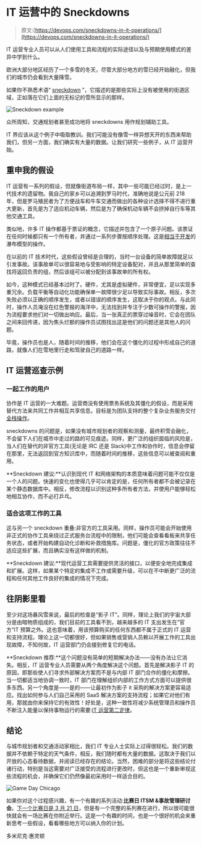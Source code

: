 # IT 运营中的 Sneckdowns

> 原文:[https://devops.com/sneckdowns-in-it-operations/](https://devops.com/sneckdowns-in-it-operations/)

IT 运营专业人员可以从人们使用工具和流程的实际途径以及与预期使用模式的差异中学到什么。

欧洲大部分地区经历了一个多雪的冬天，尽管大部分地方的雪已经开始融化，但我们的城市仍会看到大量降雪。

如果你不熟悉术语“ [sneckdown](https://www.citylab.com/environment/2017/03/sneckdowns-snow-street-safety-design/519990/) ”，它描述的是那些实际上没有被使用的街道区域，正如落在它们上面的无标记的雪所显示的那样。

![Sneckdown example](../Images/df360d221db0e2731f61afb81a106968.png)

众所周知，交通规划者甚至成功地将 sneckdowns 用作规划辅助工具。

IT 界应该从这个例子中吸取教训。我们可能没有像雪一样异想天开的东西来帮助我们，但另一方面，我们确实有大量的数据。让我们研究一些例子，从 IT 运营开始。

## 重申我的假设

IT 运营有一系列的假设，但就像街道布局一样，其中一些可能已经过时，是上一代技术的遗留物。我自己的家乡可以追溯到罗马时代，准确地说是公元前 218 年，但是罗马殖民者为了方便战车和牛车交通而做出的各种设计选择不得不进行重大更新，首先是为了适应机动车辆，然后是为了确保机动车辆不会挤掉自行车等其他交通工具。

类似地，许多 IT 操作都基于票证的概念，它描述并包含了一个原子问题。该票证在任何时候都只有一个所有者，并通过一系列步骤按顺序处理。这是[相当于开发](https://devops.com/waterfall-incident-management-collaborative-operations/)的瀑布模型的操作。

在以前的 IT 技术时代，这些假设曾经是合理的，当时一台设备的简单故障就足以引发事故。该事故单可以很容易地与受影响的特定设备配对，并且从那里简单的查找将返回负责的组，然后该组可以被分配到该事故单的所有权。

如今，这种模式已经基本过时了。硬件，尤其是虚拟硬件，非常便宜，足以实现多重冗余。负载平衡等自动化功能确保单一故障很少足以导致实际事故。相反，多次失败必须以正确的顺序发生，或者以错误的顺序发生，这取决于你的观点。与此同时，操作人员淹没在红色警报的海洋中，无法找到并专注于少数可操作的警报，因为流程要求他们对一切做出响应。最后，当一张真正的票穿过噪音时，它会在团队之间来回传递，因为焦头烂额的操作员试图找出这是他们的问题还是其他人的问题。

毕竟，操作员也是人，随着时间的推移，他们会在这个僵化的过程中形成自己的道路，就像人们在雪地里行走和驾驶自己的道路一样。

## IT 运营巡查示例

### 一起工作的用户

协作是 IT 运营的一大难题。运营商没有使用票务系统及其僵化的假设，而是采用替代方法来共同工作并相互共享信息。目标是为团队支持的整个复杂业务服务交付[全栈操作](https://devops.com/now-time-full-stack-operations/)。

sneckdowns 的问题是，如果没有城市规划者的观察和测量，最终积雪会融化，不会留下人们在城市中走过的路的可见痕迹。同样，更广泛的组织面临的风险是，当人们在替代的非官方工具(无论是 IRC 还是 Slack)中工作和协作时，信息会停留在那里，无法返回到官方知识库中，而随着时间的推移，这些信息可以被查阅和重用。

**Sneckdown 建议:**认识到现代 IT 和网络架构的本质意味着问题可能不仅仅是一个人的问题。快速的变化也使得几乎可以肯定的是，任何所有者都不会被记录在某个静态数据库中。相反，修改流程以识别这种多所有者方法，并使用户能够轻松地相互协作，而不必打乒乓。

### 适合这项工作的工具

这与另一个 sneckdown 重叠:非官方的工具采用。同样，操作员可能会开始使用非正式的协作工具来绕过正式服务台流程中的限制，他们可能会查看看板来共享任务状态，或者开始构建自动化诊断和补救措施库。问题是，僵化的官方政策往往不适应这些扩展，而且确实没有这样做的机制。

**Sneckdown 建议:**现代运营工具需要提供灵活的接口，以便安全地完成集成和扩展。这样，如果某个特定的集成不工作或需要升级，可以在不中断更广泛的流程和任何其他工作良好的集成的情况下完成。

## 往阴影里看

至少对这场暴风雪来说，最后的检查是“影子 IT”。同样，理论上我们的宇宙大部分是由暗物质组成的，我们目前的工具看不到，越来越多的 IT 支出发生在“官方”IT 预算之外。这也意味着，用该预算购买的任何东西都不属于正式的 IT 运营和支持流程。理论上这一切都很好，但如果销售或营销人员赖以开展工作的工具出现故障，不知何故，IT 运营部门仍会接到修复它的电话。

**Sneckdown 推荐:**这个问题没有简单的短期解决办法——没有办法让它消失。相反，IT 运营专业人员需要从两个角度解决这个问题。首先是解决影子 IT 的原因，即那些使人们寻求外部解决方案而不是与内部 IT 部门合作的僵化和摩擦。当一切都适当地协调一致时，IT 部门在理解组织内部的工作方式方面可以提供很多东西。另一个角度是——是的——让最初作为影子 it 采购的解决方案更容易适应。找出如何参与人们自己采用的 SaaS 解决方案的支持流程；如果它对他们有用，那就由你来保持它的有效性！好处是，这种一致性将减少系统管理员和操作员不断注入能量以保持事物运行的需要:[IT 运营第二定律](https://devops.com/aiops-second-law-ops/)。

## 结论

与城市规划者和交通活动家相比，我们 IT 专业人士实际上过得很轻松。我们的数据并不依赖于特定的天气条件，相反，我们随时都有大量的数据。这取决于我们以开放的心态看待数据，并阅读已经存在的结论。当然，困难的部分是将这些结论付诸行动，特别是当这需要对广泛接受的流程进行更改时，但这也是一个重新审视这些流程的机会，并确保它们仍然像最初采用时一样适合目的。

![Game Day Chicago](../Images/c809aed045548df10deaa92317fc25ef.png)

如果你对这个过程感兴趣，有一个有趣的系列活动:**比赛日 ITSM &事故管理研讨会**。[下一个比赛日是 3 月 21 日](https://www.eventbrite.com/e/game-day-itsm-incident-management-workshop-chicago-tickets-42752378515)，但是有一个完整的系列赛在进行，所以很可能很快就会有一场比赛在你附近举行。这是一个有趣的时间，也是一个很好的机会来重新思考一些假设，看看哪些地方可以纳入你的计划。

多米尼克·惠灵顿